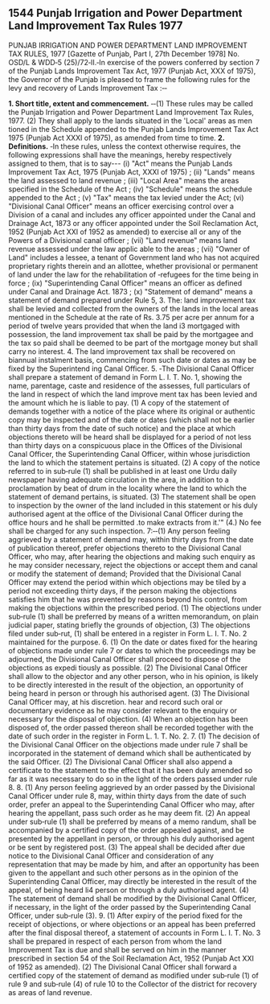 ## 1544 Punjab Irrigation and Power Department Land Improvement Tax Rules 1977
 
PUNJAB IRRIGATION AND POWER DEPARTMENT LAND IMPROVEMENT TAX RULES, 1977
[Gazette of Punjab, Part I, 27th December 1978]
No. OSD/L & WDD‑5 (25)/72‑II.‑In exercise of the powers conferred by section 7 of the Punjab Lands Improvement Tax Act, 1977 (Punjab Act, XXX of 1975), the Governor of the Punjab is pleased to frame the following rules for the levy and recovery of Lands Improvement Tax :‑‑

**1. Short title, extent and commencement.**
‑‑(1) These rules may be called the Punjab Irrigation and Power Department Land Improvement Tax Rules, 1977.
   (2) They shall apply to the lands situated in the 'Local' areas as men tioned in the Schedule appended to the Punjab Lands Improvement Tax Act 1975 (Punjab Act XXXI of 1975), as amended from time to time.
**2. Definitions.**
‑In these rules, unless the context otherwise requires, the following expressions shall have the meanings, hereby respectively assigned to them, that is to say---
   (i) "Act" means the Punjab Lands Improvement Tax Act, 1975 (Punjab Act, XXXI of 1975) ;
   (ii) "Lands" means the land assessed to land revenue ;
   (iii) "Local Area" means the areas specified in the Schedule of the Act ;
   (iv) "Schedule" means the schedule appended to the Act ;
   (v) "Tax" means the tax levied under the Act;
   (vi) "Divisional Canal Officer" means an officer exercising control over a Division of a canal and includes any officer appointed under the Canal and Drainage Act, 1873 or any officer appointed under the Soil Reclamation Act, 1952 (Punjab Act XXI of 1952 as amended) to exercise all or any of the Powers of a Divisional canal officer ;
   (vii) "Land revenue" means land revenue assessed under the law applic able to the areas ;
   (vii) "Owner of Land" includes a lessee, a tenant of Government land who has not acquired proprietary rights therein and an allottee, whether provisional or permanent of land under the law for the rehabilitation of ‑refugees for the time being in force ;
   (ix) "Superintending Canal Officer" means an officer as defined under Canal and Drainage Act. 1873 ;
   (x) "Statement of demand" means a statement of demand prepared under Rule 5,
3. The: land improvement tax shall be levied and collected from the owners of the lands in the local areas mentioned in the Schedule at the rate of Rs. 3.75 per acre per annum for a period of twelve years provided that when the land i3 mortgaged with possession, the land improvement tax shall be paid by the mortgagee and the tax so paid shall be deemed to be part of the mortgage money but shall carry no interest.
4. The land improvement tax shall be recovered on biannual instalment basis, commencing from such date or dates as may be fixed by the Superintend ing Canal Officer.
5. ‑The Divisional Canal Officer shall prepare a statement of demand in Form L. I. T. No. 1, showing the name, parentage, caste and residence of the assesses, full particulars of the land in respect of which the land improve ment tax has been levied and the amount which he is liable to pay.
   (1) A copy of the statement of demands together with a notice of the place where its original or authentic copy may be inspected and of the date or dates (which shall not be earlier than thirty days from the date of such notice) and the place at which objections thereto will be heard shall be displayed for a period of not less than thirty days on a conspicuous place in the Offices of the Divisional Canal Officer, the Superintending Canal Officer, within whose jurisdiction the land to which the statement pertains is situated.
   (2) A copy of the notice referred to in sub‑rule (1) shall be published in at least one Urdu daily newspaper having adequate circulation in the area, in addition to a proclamation by beat of drum in the locality where the land to which the statement of demand pertains, is situated.
   (3) The statement shall be open to inspection by the owner of the land included in this statement or his duly authorised agent at the office of the Divisional Canal Officer during the office hours and he shall be permitted .to make extracts from it.'"
   (4.) No fee shall be charged for any such inspection.
   7:‑‑(1) Any person feeling aggrieved by a statement of demand may, within thirty days from the date of publication thereof, prefer objections thereto to the Divisional Canal Officer, who may, after hearing the objections and making such enquiry as he may consider necessary, reject the objections or accept them and canal or modify the statement of demand;
   Provided that the Divisional Canal Officer may extend the period within which objections may be tiled by a period not exceeding thirty days, if the person making the objections satisfies him that he was prevented by reasons beyond his control, from making the objections within the prescribed period.
   (1) The objections under sub‑rule (1) shall be preferred by means of a written memorandum, on plain judicial paper, stating briefly the grounds of objection,
   (3) The objections filed under sub‑rut, (1) shall be entered in a register in Form L. I. T. No. 2 maintained for the purpose.
6. (1) On the date or dates fixed for the hearing of objections made under rule 7 or dates to which the proceedings may be adjourned, the Divisional Canal Officer shall proceed to dispose of the objections as expedi tiously as possible.
   (2) The Divisional Canal Officer shall allow to the objector and any other person, who in his opinion, is likely to be directly interested in the result of the objection, an opportunity of being heard in person or through his authorised agent.
   (3) The Divisional Canal Officer may, at his discretion. hear and record such oral or documentary evidence as he may consider relevant to the enquiry or necessary for the disposal of objection.
   (4) When an objection has been disposed of, the order passed thereon shall be recorded together with the date of such order in the register in Form L. 1. T. No. 2.
7. (1) The decision of the Divisional Canal Officer on the objections made under rule 7 shall be incorporated in the statement of demand which shall be authenticated by the said Officer.
   (2) The Divisional Canal Officer shall also append a certificate to the statement to the effect that it has been duly amended so far as it was necessary to do so in the light of the orders passed under rule 8.
8. (1) Any person feeling aggrieved by an order passed by the Divisional Canal Officer under rule 8, may, within thirty days from the date of such order, prefer an appeal to the Superintending Canal Officer who may, after hearing the appellant, pass such order as he may deem fit.
   (2) An appeal under sub‑rule (1) shall be preferred by means of a memo randum, shall be accompanied by a certified copy of the order appealed against, and be presented by the appellant in person, or through his duly authorised agent or be sent by registered post.
   (3) The appeal shall be decided after due notice to the Divisional Canal Officer and consideration of any representation that may be made by him, and after an opportunity has been given to the appellant and such other persons as in the opinion of the Superintending Canal Officer, may directly be interested in the result of the appeal, of being heard li4 person or through a duly authorised agent.
   (4) The statement of demand shall be modified by the Divisional Canal Officer, if necessary, in the light of the order passed by the Superintending Canal Officer, under sub‑rule (3).
9. (1) After expiry of the period fixed for the receipt of objections, or where objections or an appeal has been preferred after the final disposal thereof, a statement of accounts in Form L. I. T. No. 3 shall be prepared in respect of each person from whom the land Improvement Tax is due and shall be served on him in the manner prescribed in section 54 of the Soil Reclamation Act, 1952 (Punjab Act XXI of 1952 as amended).
   (2) The Divisional Canal Officer shall forward a certified copy of the statement of demand as modified under sub‑rule (1) of rule 9 and sub‑rule (4) of rule 10 to the Collector of the district for recovery as areas of land revenue.

